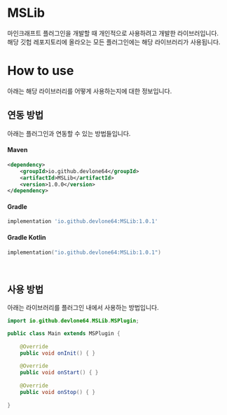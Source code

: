 # MSLib
마인크래프트 플러그인을 개발할 때 개인적으로 사용하려고 개발한 라이브러입니다.<br>
해당 깃헙 레포지토리에 올라오는 모든 플러그인에는 해당 라이브러리가 사용됩니다.

# How to use
아래는 해당 라이브러리를 어떻게 사용하는지에 대한 정보입니다.

## 연동 방법
아래는 플러그인과 연동할 수 있는 방법들입니다.

#### Maven
```xml
<dependency>
    <groupId>io.github.devlone64</groupId>
    <artifactId>MSLib</artifactId>
    <version>1.0.0</version>
</dependency>
```

#### Gradle
```Groovy
implementation 'io.github.devlone64:MSLib:1.0.1'
```

#### Gradle Kotlin
```kotlin
implementation("io.github.devlone64:MSLib:1.0.1")
```

<br>

## 사용 방법
아래는 라이브러리를 플러그인 내에서 사용하는 방법입니다.

```java
import io.github.devlone64.MSLib.MSPlugin;

public class Main extends MSPlugin {
    
    @Override
    public void onInit() { }
    
    @Override
    public void onStart() { }
    
    @Override
    public void onStop() { }
    
}
```